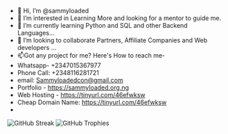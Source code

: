 - 👋 Hi, I’m @sammyloaded
- 👀 I’m interested in Learning More and looking for a mentor to guide me.
- 🌱 I’m currently learning Python and SQL and other Backend Languages...
- 💞️ I’m looking to collaborate Partners, Affiliate Companies and Web developers ...
- 📫Got any project for me? Here's How to reach me- 
- Whatsapp- +2347015367977
- Phone Call: +2348116281721
- email: Sammyloadedcon@gmail.com
- Portfolio - https://sammyloaded.org.ng
- Web Hosting - https://tinyurl.com/46efwksw
- Cheap Domain Name: https://tinyurl.com/46efwksw
- 
 ![GitHub Streak](https://github-readme-streak-stats.herokuapp.com/?user=sammyloaded&theme=dark&hide_border=true)
![GitHub Trophies](https://github-profile-trophy.vercel.app/?username=sammyloaded&theme=onedark)


<!---
sammyloaded/sammyloaded is a ✨ special ✨ repository because its `README.md` (this file) appears on your GitHub profile.
You can click the Preview link to take a look at your changes.
--->
